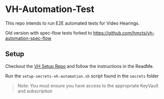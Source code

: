 # VH-Automation-Test

This repo intends to run E2E automated tests for Video Hearings.

Old version with spec-flow tests forked to https://github.com/hmcts/vh-automation-spec-flow

## Setup

Checkout the [VH Setup Repo](https://github.com/hmcts/vh-setup) and follow the instructions in the ReadMe.

Run the `setup-secrets-vh-automation.sh` script found in the `secrets` folder

> Note: You must ensure you have access to the appropriate KeyVault and subscription
